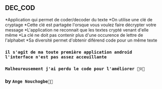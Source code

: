 ## DEC_COD
*Application qui permet de coder/decoder du texte
*On utilise une clé de cryptage
*Cette clé est partagée l'orsque vous voulez faire décrypter votre message
*L'application ne reconnait que les textes crypté venant d'elle même
*La clé ne doit pas contenir plus d'une occurence de lettre de l'alphabet
*Sa diversité permet d'obtenir diférend code pour un même texte
### `il s'agit de ma toute première application android l'interface n'est pas assez acceuillante`
### `Malheureusement j'ai perdu le code pour l'améliorer 🤦‍♀️😢`
### by `Ange Nouchogbe👨‍💻`
